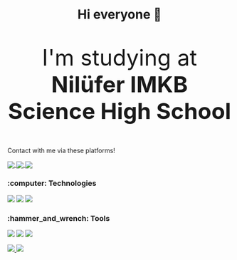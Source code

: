 <html>
  <body>
    <h1 align="center">Hi everyone 👋</h1>
    <p style="font-size:50px;" align="center">I'm studying at <b>Nilüfer IMKB Science High School</b></p> 
   
<p>Contact with me via these platforms!</p>
   <a align="center" href="https://www.linkedin.com/in/arda-cenker-karag%C3%B6z-b077451b6/">
      <img align="center" src="https://img.shields.io/badge/-Linkedin-4682B4?logo=linkedin&logoColor=white&style=for-the-badge"></img>
   </a>
   
   <a align="center" href="https://www.instagram.com/ardacenker_karagoz/?hl=tr">
      <img align="center" src="https://img.shields.io/badge/-Instagram-A9A9A9?style=for-the-badge&logo=instagram&logoColor=white"></img>
   </a>
   
   <a align="center" href="mailto:ardacenkerkaragoz@gmail.com">
      <img align="center" src="https://img.shields.io/badge/-Gmail-FF4500?logo=gmail&logoColor=white&style=for-the-badge"></img>
   </a>

<h3>:computer: Technologies</h3>
<p>
  <img src="https://img.shields.io/badge/C%23-663399?style=for-the-badge&logo=c-sharp&logoColor=white">
  <img src="https://img.shields.io/badge/Angular-ff0000?style=for-the-badge&logo=angular&logoColor=white">
  <img src="https://img.shields.io/badge/Microsoft_SQL_Server-8B0000?style=for-the-badge&logo=microsoft-sql-server&logoColor=white">
</p>
<h3>:hammer_and_wrench: Tools</h3>
<p>
  <img src="https://img.shields.io/badge/Windows-00008B?style=for-the-badge&logo=windows&logoColor=blue">
  <img src="https://img.shields.io/badge/Visual_Studio_2019-9932CC?style=for-the-badge&logo=visual_studio_2019&logoColor=white">
  <img src="https://img.shields.io/badge/Visual_Studio_Code-1E90FF?style=for-the-badge&logo=visual_studio_code&logoColor=white">
</p>
<p>
   <a href="https://github.com/ArdaCenker">
      <img src="https://github-readme-stats.vercel.app/api/?username=ArdaCenker&show_icons=true&bg_color=0d1117&text_color=bdc3c7&title_color=1e90fff&icon_color=1e90ff&hide_border=true" style="max-width:100%;">
    </a>

   <a href="https://github.com/ArdaCenker">
      <img src="https://github-readme-stats.vercel.app/api/top-langs/?username=ArdaCenker&layout=compact&show_icons=true&bg_color=0d1117&text_color=bdc3c7&title_color=1e90fff&icon_color=1e90ff&hide_border=true" style="max-width:100%;">
    </a>
</p>
  </body>
</html>



